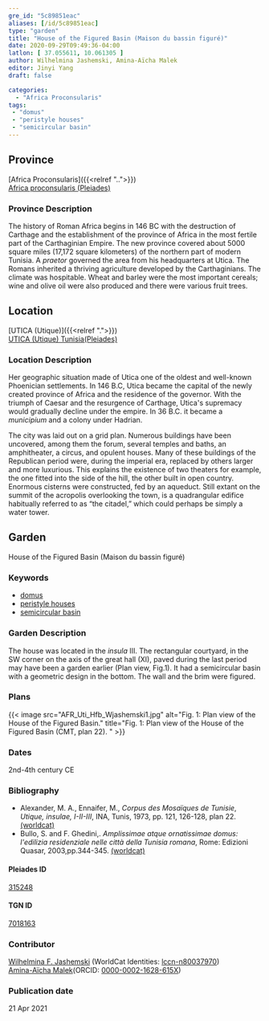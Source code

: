 ```yaml
---
gre_id: "5c89851eac"
aliases: [/id/5c89851eac]
type: "garden"
title: "House of the Figured Basin (Maison du bassin figuré)"
date: 2020-09-29T09:49:36-04:00
latlon: [ 37.055611, 10.061305 ]
author: Wilhelmina Jashemski, Amina-Aïcha Malek
editor: Jinyi Yang
draft: false

categories:
  - "Africa Proconsularis"
tags:
 - "domus"
 - "peristyle houses"
 - "semicircular basin"
---
```


## Province
[Africa Proconsularis]({{<relref "..">}}) \
[Africa proconsularis (Pleiades)](https://pleiades.stoa.org/places/991341)

### Province Description
The history of Roman Africa begins in 146 BC with the destruction of Carthage and the establishment of the province of Africa in the most fertile part of the Carthaginian Empire.  The new province covered about 5000 square miles (17,172 square kilometers) of the northern part of modern Tunisia. A *praetor* governed the area from his headquarters at Utica.  The Romans inherited a thriving agriculture developed by the Carthaginians.  The climate was hospitable.  Wheat and barley were the most important cereals; wine and olive oil were also produced and there were various fruit trees.
<!-- DESCRIPTION -->


## Location

[UTICA (Utique)]({{<relref ".">}}) \
[UTICA (Utique) Tunisia(Pleiades)](https://pleiades.stoa.org/places/315248)

### Location Description
Her geographic situation made of Utica one of the oldest and well-known Phoenician settlements. In 146 B.C, Utica became the capital of the newly created province of Africa and the residence of the governor. With the triumph of Caesar and the resurgence of Carthage, Utica's supremacy would gradually decline under the empire. In 36 B.C. it became a *municipium* and a colony under Hadrian.

The city was laid out on a grid plan. Numerous buildings have been uncovered, among them the forum, several temples and baths, an amphitheater, a circus, and opulent houses. Many of these buildings of the Republican period were, during the imperial era, replaced by others larger and more luxurious. This explains the existence of two theaters for example, the one fitted into the side of the hill, the other built in open country. Enormous cisterns were constructed, fed by an aqueduct. Still extant on the summit of the acropolis overlooking the town, is a quadrangular edifice habitually referred to as “the citadel,” which could perhaps be simply a water tower.

<!--## Sublocation-->

<!--
[AREA WITHIN LOCATION, LIKE “PALATINE HILL”](GEOREFERENCE LINK)
A sublocation is any area larger than an individual garden, but located within a location. I would always try to include a link to a controlled vocabulary here if possible. This ID may well be different from the Garden ID, e.g., Pompeii versus a Garden in one of the houses which has its own Pleiades ID.
-->

<!--### Sublocation Description-->

<!-- DESCRIPTION -->

## Garden

House of the Figured Basin (Maison du bassin figuré)

### Keywords

- [domus](http://vocab.getty.edu/page/aat/300005506)
- [peristyle houses](http://vocab.getty.edu/page/aat/300005452)
- [semicircular basin](#)


### Garden Description

The house was located in the *insula* III. The rectangular courtyard, in the SW corner on the axis of the great hall (XI), paved during the last period may have been a garden earlier (Plan view, Fig.1). It had a semicircular basin with a geometric design in the bottom. The wall and the brim were figured.




<!--### Maps-->


### Plans
{{< image src="AFR_Uti_Hfb_Wjashemski1.jpg" alt="Fig. 1: Plan view of the House of the Figured Basin." title="Fig. 1: Plan view of the House of the Figured Basin (CMT, plan 22). " >}}

<!--### Images-->

### Dates

2nd-4th century CE

### Bibliography

* Alexander, M. A., Ennaifer, M., *Corpus des Mosaïques de Tunisie*, *Utique, insulae, I-II-III*, INA, Tunis, 1973, pp. 121, 126-128, plan 22.  [(worldcat)](http://www.worldcat.org/oclc/61828622)
* Bullo, S. and F. Ghedini,. *Amplissimae atque ornatissimae domus: l'edilizia residenziale nelle città della Tunisia romana*, Rome: Edizioni Quasar, 2003,pp.344-345. [(worldcat)](http://www.worldcat.org/oclc/989088620)


#### Pleiades ID

[315248](https://pleiades.stoa.org/places/315248)

#### TGN ID

[7018163](http://vocab.getty.edu/page/tgn/7018163)

### Contributor

[Wilhelmina F. Jashemski](https://lib.guides.umd.edu/c.php?g=326514&p=2193250) (WorldCat Identities: [lccn-n80037970](http://worldcat.org/identities/lccn-n80037970/)) \
[Amina-Aïcha Malek](link)(ORCID: [0000-0002-1628-615X](https://orcid.org/0000-0002-1628-615X))
### Publication date


21 Apr 2021

